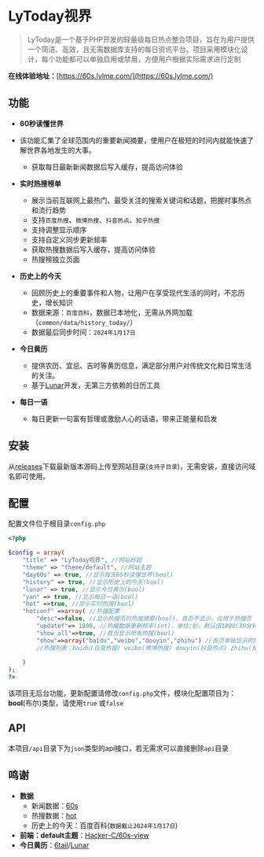# LyToday视界

>   LyToday是一个基于PHP开发的轻量级每日热点整合项目，旨在为用户提供一个简洁、高效，且无需数据库支持的每日资讯平台。项目采用模块化设计，每个功能都可以单独启用或禁用，方便用户根据实际需求进行定制

**在线体验地址：**[https://60s.lylme.com/](https://60s.lylme.com/)

## 功能

-   **60秒读懂世界**
-   该功能汇集了全球范围内的重要新闻摘要，使用户在极短的时间内就能快速了解世界各地发生的大事。
    -   获取每日最新新闻数据后写入缓存，提高访问体验

-   **实时热搜榜单**
    -   展示当前互联网上最热门、最受关注的搜索关键词和话题，把握时事热点和流行趋势
    -   支持`百度热搜`、`微博热搜`、`抖音热点`、`知乎热搜`
    -   支持调整显示顺序
    -   支持自定义同步更新频率
    -   获取热搜数据后写入缓存，提高访问体验
    -   热搜榜独立页面


-   **历史上的今天**
    -   回顾历史上的重要事件和人物，让用户在享受现代生活的同时，不忘历史，增长知识
    -   数据来源：`百度百科`，数据已本地化，无需从外网加载（`common/data/history_today/`）
    -   数据最后同步时间：`2024年1月17日`
-   **今日黄历**
    -   提供农历、宜忌、吉时等黄历信息，满足部分用户对传统文化和日常生活的关注。
    -   基于[Lunar](https://github.com/6tail/lunar-php-standalone)开发，无第三方依赖的日历工具
-   **每日一语**

    -   每日更新一句富有哲理或激励人心的话语，带来正能量和启发


## 安装

从[releases](https://github.com/LyLme/LyToday/releases/)下载最新版本源码上传至网站目录(`支持子目录`)，无需安装，直接访问域名即可使用。

## 配置

配置文件位于根目录`config.php`

```php
<?php

$config = array(
    "title" => "LyToday视界", //网站标题
    "theme" => "theme/default", //网站主题
    "day60s" => true, //显示每天60秒读懂世界(bool)
    "history" => true, //显示历史上的今天(bool)
    "lunar" => true, //显示今日黄历(bool)
    "yan" => true, //显示每日一语(bool)
    "hot" =>true, //显示实时热搜(bool)
    "hotconf" =>array( //热搜配置
        "desc"=>false, //显示热搜页的热搜摘要(bool)，首页不显示，仅用于热搜页
        "updatef"=> 1800, //热搜数据更新频率(int)，单位:秒，默认值1800(30分钟)
        "show_all"=>true, //首页显示所有热搜(bool)
        "show"=>array("baidu","weibo","douyin","zhihu") //首页单独显示的热搜(array)，若单独启用某几个时将"show_all"的值修改为：false，若需要调整顺序，直接修改该数字对应项的顺序即可
        //热搜列表：baidu(百度热搜) weibo(微博热搜) douyin(抖音热点) zhihu(知乎热搜)
       
    )
);
?>
```

该项目无后台功能，更新配置请修改`config.php`文件，模块化配置项目为：**bool**(布尔)类型，请使用`true` 或`false`

## API

本项目`/api`目录下为`json`类型的api接口，若无需求可以直接删除`api`目录

## 鸣谢

-   **数据**
    -   新闻数据：[60s](https://cdn.lylme.com/api/60s/)
    -   热搜数据：[hot](https://cdn.lylme.com/api/hot/)
    -   历史上的今天：百度百科(`数据截止2024年1月17日`)
-   **前端：default主题**：[Hacker-C/60s-view](https://github.com/Hacker-C/60s-view)
-   **今日黄历**：[6tail](https://6tail.cn/)/[Lunar](https://6tail.cn/calendar/api.html#overview.html)

